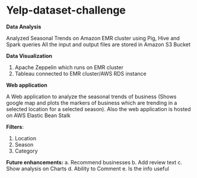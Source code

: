 # Yelp-dataset-challenge

**Data Analysis**

Analyzed Seasonal Trends on Amazon EMR cluster using Pig, Hive and Spark queries
All the input and output files are stored in Amazon S3 Bucket

**Data Visualization**

  1. Apache Zeppelin which runs on EMR cluster
  2. Tableau connected to EMR cluster/AWS RDS instance

**Web application**

A Web application to analyze the seasonal trends of business (Shows google map and plots the markers of business 
which are trending in a selected location for a selected season). Also the web application is hosted on AWS Elastic Bean Stalk

**Filters**:
  1. Location
  2. Season
  3. Category 

**Future enhancements:**
a. Recommend businesses 
b. Add review text 
c. Show analysis on Charts
d. Ability to Comment 
e. Is the info useful


